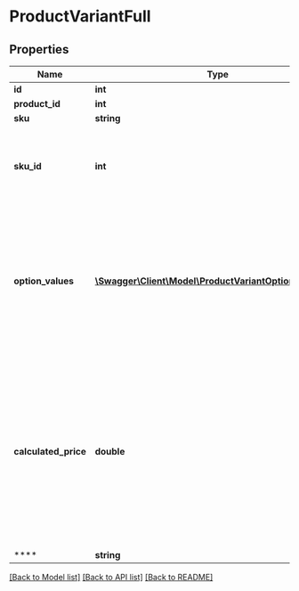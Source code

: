 # ProductVariantFull

## Properties
Name | Type | Description | Notes
------------ | ------------- | ------------- | -------------
**id** | **int** |  | [optional] 
**product_id** | **int** |  | [optional] 
**sku** | **string** |  | [optional] 
**sku_id** | **int** | Read-only reference to v2 API&#39;s SKU ID. Null if it is a base variant. | [optional] 
**option_values** | [**\Swagger\Client\Model\ProductVariantOptionValueFull[]**](ProductVariantOptionValueFull.md) | Array of option and option values IDs that make up this variant. Will be empty if the variant is the product&#39;s base variant. | [optional] 
**calculated_price** | **double** | The price of the variant as seen on the storefront. This price takes into account &#x60;sale_price&#x60; and any price adjustment rules that are applicable to this variant. | [optional] 
**** | **string** |  | [optional] 

[[Back to Model list]](../README.md#documentation-for-models) [[Back to API list]](../README.md#documentation-for-api-endpoints) [[Back to README]](../README.md)


